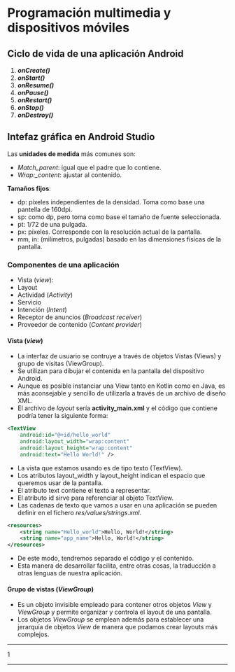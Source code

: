 # Programación multimedia y dispositivos móviles

## Ciclo de vida de una aplicación Android

1. ***onCreate()***
2. ***onStart()***
3. ***onResume()***
4. ***onPause()***
5. ***onRestart()***
6. ***onStop()***
7. ***onDestroy()***

## Intefaz gráfica en Android Studio

Las **unidades de medida** más comunes son:
- *Match_parent*: igual que el padre que lo contiene.
- *Wrap:_content*: ajustar al contenido.

**Tamaños fijos**:
- dp: píxeles independientes de la densidad. Toma como base una pantella de 160dpi.
- sp: como dp, pero toma como base el tamaño de fuente seleccionada.
- pt: 1/72 de una pulgada.
- px: píxeles. Corresponde con la resolución actual de la pantalla.
- mm, in: (milímetros, pulgadas) basado en las dimensiones físicas de la pantalla.

### Componentes de una aplicación
- Vista (*view*):
- Layout
- Actividad (*Activity*)
- Servicio
- Intención (*Intent*)
- Receptor de anuncios (*Broadcast receiver*)
- Proveedor de contenido (*Content provider*)

#### Vista (*view*)

- La interfaz de usuario se contruye a través de objetos Vistas (Views) y grupo de visitas (ViewGroup).
- Se utilizan para dibujar el contenida en la pantalla del dispositivo Android.
- Aunque es posible instanciar una View tanto en Kotlin como en Java, es más aconsejable y sencillo de utilizarla a través de un archivo de diseño XML.
- El archivo de *layout* sería **activity_main.xml** y el código que contiene podría tener la siguiente forma:

```xml
<TextView
    android:id="@+id/hello_world"
    android:layout_width="wrap:content"
    android:layout_height="wrap:content"
    android:text="Hello World!" />

```

- La vista que estamos usando es de tipo texto (TextView).
- Los atributos layout_width y layout_height indican el espacio que queremos usar de la pantalla.
- El atributo text contiene el texto a representar.
- El atributo id sirve para referenciar al objeto TextView.
- Las cadenas de texto que vamos a usar en una aplicación se pueden definir en el fichero *res/values/strings.xml*.
```xml
<resources>
    <string name="Hello_world">Hello, World!</string>
    <string name="app_name">Hello, World!</string>
</resources>
```
- De este modo, tendremos separado el código y el contenido.
- Esta manera de desarrollar facilita, entre otras cosas, la traducción a otras lenguas de nuestra aplicación.

#### Grupo de vistas (*ViewGroup*)

- Es un objeto invisible empleado para contener otros objetos *View* y *ViewGroup* y permite organizar y controla el layout de una pantalla.
- Los objetos *ViewGroup* se emplean además para establecer una jerarquía de objetos *View* de manera que podamos crear layouts más complejos.
---

1

---

